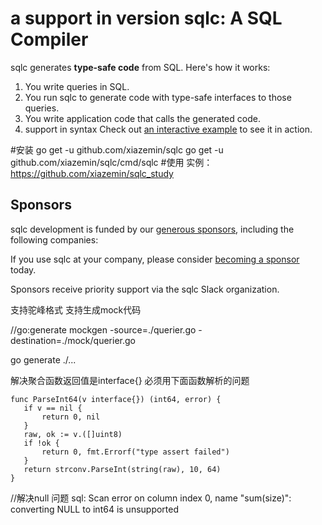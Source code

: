 # a support in version sqlc: A SQL Compiler

sqlc generates **type-safe code** from SQL. Here's how it works:

1. You write queries in SQL.
1. You run sqlc to generate code with type-safe interfaces to those queries.
1. You write application code that calls the generated code.
1. support in syntax
Check out [an interactive example](https://github.com/xiazemin/sqlc_study) to see it in action.


#安装
 go get -u github.com/xiazemin/sqlc
 go get -u github.com/xiazemin/sqlc/cmd/sqlc
#使用
实例：https://github.com/xiazemin/sqlc_study

## Sponsors

sqlc development is funded by our [generous
sponsors](https://github.com/sponsors/xiazemin), including the following
companies:

If you use sqlc at your company, please consider [becoming a
sponsor](https://github.com/sponsors/xiazemin) today.

Sponsors receive priority support via the sqlc Slack organization.

支持驼峰格式
支持生成mock代码

 //go:generate  mockgen -source=./querier.go  -destination=./mock/querier.go

 go generate ./... 

 解决聚合函数返回值是interface{}
 必须用下面函数解析的问题
 ```
 func ParseInt64(v interface{}) (int64, error) {
	if v == nil {
		return 0, nil
	}
	raw, ok := v.([]uint8)
	if !ok {
		return 0, fmt.Errorf("type assert failed")
	}
	return strconv.ParseInt(string(raw), 10, 64)
}
```

//解决null 问题
sql: Scan error on column index 0, name "sum(size)": converting NULL to int64 is unsupported
